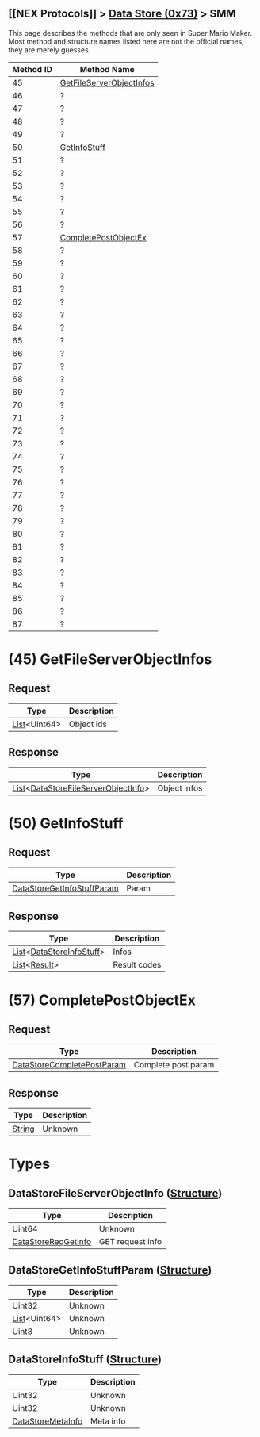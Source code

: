 ## [[NEX Protocols]] > [Data Store (0x73)](Data-Store-Protocol) > SMM

This page describes the methods that are only seen in Super Mario Maker. Most method and structure names listed here are not the official names, they are merely guesses.

| Method ID | Method Name |
| --- | --- |
| 45 | [GetFileServerObjectInfos](#45-getfileserverobjectinfos) |
| 46 | ? |
| 47 | ? |
| 48 | ? |
| 49 | ? |
| 50 | [GetInfoStuff](#50-getinfostuff) |
| 51 | ? |
| 52 | ? |
| 53 | ? |
| 54 | ? |
| 55 | ? |
| 56 | ? |
| 57 | [CompletePostObjectEx](#57-completepostobjectex) |
| 58 | ? |
| 59 | ? |
| 60 | ? |
| 61 | ? |
| 62 | ? |
| 63 | ? |
| 64 | ? |
| 65 | ? |
| 66 | ? |
| 67 | ? |
| 68 | ? |
| 69 | ? |
| 70 | ? |
| 71 | ? |
| 72 | ? |
| 73 | ? |
| 74 | ? |
| 75 | ? |
| 76 | ? |
| 77 | ? |
| 78 | ? |
| 79 | ? |
| 80 | ? |
| 81 | ? |
| 82 | ? |
| 83 | ? |
| 84 | ? |
| 85 | ? |
| 86 | ? |
| 87 | ? |

# (45) GetFileServerObjectInfos
## Request
| Type | Description |
| --- | --- |
| [List]&lt;Uint64&gt; | Object ids |

## Response
| Type | Description |
| --- | --- |
| [List]&lt;[DataStoreFileServerObjectInfo](#datastorefileserverobjectinfo)&gt; | Object infos |

# (50) GetInfoStuff
## Request
| Type | Description |
| --- | --- |
| [DataStoreGetInfoStuffParam](#datastoregetinfostuffparam-structure) | Param |

## Response
| Type | Description |
| --- | --- |
| [List]&lt;[DataStoreInfoStuff](#datastoreinfostuff-structure)&gt; | Infos |
| [List]&lt;[Result]&gt; | Result codes |

# (57) CompletePostObjectEx
## Request
| Type | Description |
| --- | --- |
| [DataStoreCompletePostParam] | Complete post param |

## Response
| Type | Description |
| --- | --- |
| [String] | Unknown |

# Types
## DataStoreFileServerObjectInfo ([Structure])
| Type | Description |
| --- | --- |
| Uint64 | Unknown |
| [DataStoreReqGetInfo] | GET request info |

## DataStoreGetInfoStuffParam ([Structure])
| Type | Description |
| --- | --- |
| Uint32 | Unknown |
| [List]&lt;Uint64&gt; | Unknown |
| Uint8 | Unknown |

## DataStoreInfoStuff ([Structure])
| Type | Description |
| --- | --- |
| Uint32 | Unknown |
| Uint32 | Unknown |
| [DataStoreMetaInfo] | Meta info |

[DataStoreCompletePostParam]: Data-Store-Protocol#datastorecompletepostparam-structure
[DataStoreReqGetInfo]: Data-Store-Protocol#datastorereqgetinfo-structure
[DataStoreMetaInfo]: Data-Store-Protocol#datastoremetainfo-structure

[Result]: NEX-Common-Types#result
[String]: NEX-Common-Types#string
[Buffer]: NEX-Common-Types#buffer
[qBuffer]: NEX-Common-Types#qbuffer
[List]: NEX-Common-Types#list
[Map]: NEX-Common-Types#map
[DateTime]: NEX-Common-Types#date-time
[Structure]: NEX-Common-Types#structure
[Data]: NEX-Common-Types#any-data-holder
[PID]: NEX-Common-Types#pid